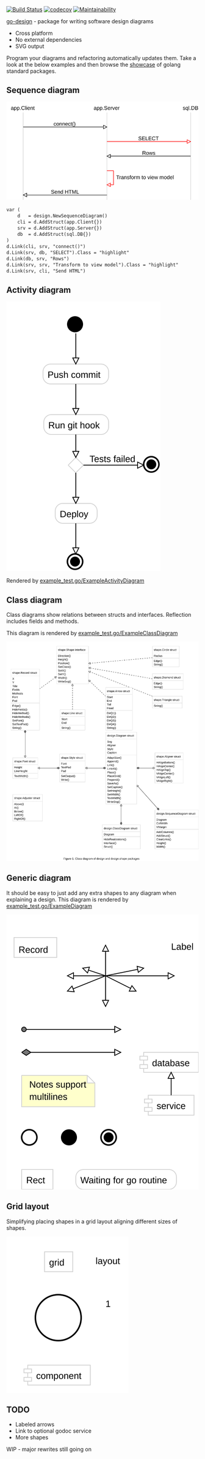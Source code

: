 [![Build Status](https://travis-ci.org/gregoryv/go-design.svg?branch=master)](https://travis-ci.org/gregoryv/go-design)
[![codecov](https://codecov.io/gh/gregoryv/go-design/branch/master/graph/badge.svg)](https://codecov.io/gh/gregoryv/go-design)
[![Maintainability](https://api.codeclimate.com/v1/badges/b0001c5ba7cd098b183d/maintainability)](https://codeclimate.com/github/gregoryv/go-design/maintainability)

[go-design](https://godoc.org/github.com/gregoryv/go-design) - package for writing software design diagrams

- Cross platform
- No external dependencies
- SVG output

Program your diagrams and refactoring automatically updates them.
Take a look at the below examples and then browse the [showcase](./showcase/README.md) of golang standard packages.

## Sequence diagram

<img src="img/app_sequence_diagram.svg">

    var (
        d   = design.NewSequenceDiagram()
        cli = d.AddStruct(app.Client{})
        srv = d.AddStruct(app.Server{})
        db  = d.AddStruct(sql.DB{})
    )
    d.Link(cli, srv, "connect()")
    d.Link(srv, db, "SELECT").Class = "highlight"
    d.Link(db, srv, "Rows")
    d.Link(srv, srv, "Transform to view model").Class = "highlight"
    d.Link(srv, cli, "Send HTML")

## Activity diagram

<img src="img/activity_diagram.svg">

Rendered by
[example_test.go/ExampleActivityDiagram](https://godoc.org/github.com/gregoryv/go-design/#example-ActivityDiagram)

## Class diagram

Class diagrams show relations between structs and
interfaces. Reflection includes fields and methods.

This diagram is rendered by
[example_test.go/ExampleClassDiagram](https://godoc.org/github.com/gregoryv/go-design/#example-ClassDiagram)

<img src="img/class_example.svg" style="width: 500"/>

## Generic diagram

It should be easy to just add any extra shapes to any diagram when explaining a design.
This diagram is rendered by
[example_test.go/ExampleDiagram](https://godoc.org/github.com/gregoryv/go-design/#example-Diagram)

![](img/diagram_example.svg)


## Grid layout

Simplifying placing shapes in a grid layout aligning different sizes of shapes.

![](img/grid_layout.svg)


## TODO

- Labeled arrows
- Link to optional godoc service
- More shapes

WIP - major rewrites still going on
